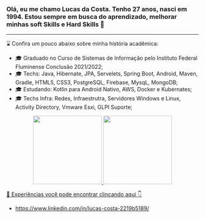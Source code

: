 <!--
**lucascostadevrobot/lucascostadevrobot** is a ✨ _special_ ✨ repository because its `README.md` (this file) appears on your GitHub profile.

Here are some ideas to get you started:

- 🔭 I’m currently working on ...
- 🌱 I’m currently learning ...
- 👯 I’m looking to collaborate on ...
- 🤔 I’m looking for help with ...
- 💬 Ask me about ...
- 📫 How to reach me: ...
- 😄 Pronouns: ...
- ⚡ Fun fact: ...
-->

### Olá, eu me chamo Lucas da Costa. Tenho 27 anos, nasci em 1994. Estou sempre em busca do aprendizado, melhorar minhas soft Skills e Hard Skills 👋
________________________________________________________________________________________________________________________________________________________

 :hourglass:		Confira um pouco abaixo sobre minha história acadêmica:

- :mortar_board:	 Graduado no Curso de Sistemas de Informação pelo Instituto Federal Fluminense Conclusão 2021/2022;
- :mortar_board:	 Techs: Java, Hibernate, JPA, Servelets, Spring Boot, Android, Maven, Gradle,  HTML5, CSS3, PostgreSQL, Firebase, MysqL, MongoDB;
- :mortar_board:	 Estudando: Kotlin para Android Nativo, AWS, Docker e Kubernates;
- :mortar_board:	 Techs Infra: Redes, Infraestrutra, Servidores Windows e Linux, Activity Directory, Vmware Esxi, GLPI Suporte;



<!--Inicialização da nova estilização readme 2022-->
<div align="center">
  <a href="https://github.com/carlosguttemberg">
  <img height="180em" src="https://github-readme-stats.vercel.app/api?username=lucascostadevrobot&show_icons=true&theme=midnight-purple&include_all_commits=true&count_private=true"/>
  <img height="180em" src="https://github-readme-stats.vercel.app/api/top-langs/?username=lucascostadevrobot&layout=compact&langs_count=7&theme=midnight-purple"/>
</div>
  

<!--Fim Inicialização da nova estilização readme 2022-->






:dart:	Experiências você pode encontrar clincando aqui :point_down:	
- https://www.linkedin.com/in/lucas-costa-2219b5189/
